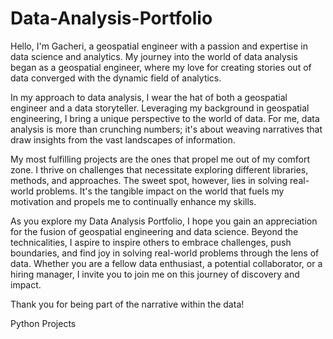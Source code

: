 # Data-Analysis-Portfolio
Hello, I'm Gacheri, a geospatial engineer with a passion and expertise in data science and analytics. My journey into the world of data analysis began as a geospatial engineer, where my love for creating stories out of data converged with the dynamic field of analytics.

In my approach to data analysis, I wear the hat of both a geospatial engineer and a data storyteller. Leveraging my background in geospatial engineering, I bring a unique perspective to the world of data. For me, data analysis is more than crunching numbers; it's about weaving narratives that draw insights from the vast landscapes of information.

My most fulfilling projects are the ones that propel me out of my comfort zone. I thrive on challenges that necessitate exploring different libraries, methods, and approaches. The sweet spot, however, lies in solving real-world problems. It's the tangible impact on the world that fuels my motivation and propels me to continually enhance my skills.

As you explore my Data Analysis Portfolio, I hope you gain an appreciation for the fusion of geospatial engineering and data science. Beyond the technicalities, I aspire to inspire others to embrace challenges, push boundaries, and find joy in solving real-world problems through the lens of data. Whether you are a fellow data enthusiast, a potential collaborator, or a hiring manager, I invite you to join me on this journey of discovery and impact.

Thank you for being part of the narrative within the data!

Python Projects

